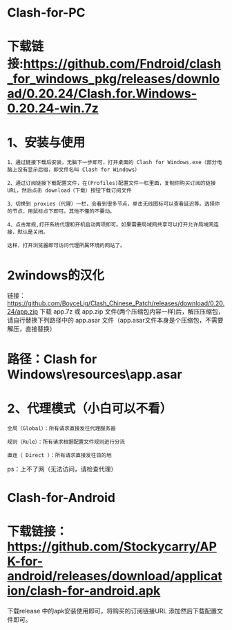 # Clash-for-PC
# 下载链接:https://github.com/Fndroid/clash_for_windows_pkg/releases/download/0.20.24/Clash.for.Windows-0.20.24-win.7z
# 1、安装与使用
	
	1、通过链接下载后安装，无脑下一步即可，打开桌面的 Clash for Windows.exe（部分电脑上没有显示后缀，即文件名叫 Clash for Windows）
	
	2、通过订阅链接下载配置文件，在(Profiles)配置文件一栏里面，复制你购买订阅的链接 URL，然后点击 download（下载）按钮下载订阅文件
	
	3、切换到 proxies（代理）一栏，会看到很多节点，单击无线图标可以查看延迟等。选择你的节点，用鼠标点下即可。其他不懂的不要动。
	
	4、点击常规,打开系统代理和开机启动两项即可。如果需要局域网共享可以打开允许局域网连接，默认是关闭。
	
	这样，打开浏览器即可访问代理所属环境的网站了。
# 2windows的汉化
链接：https://github.com/BoyceLig/Clash_Chinese_Patch/releases/download/0.20.24/app.zip
下载 app.7z 或 app.zip 文件(两个压缩包内容一样)后，解压压缩包，请自行替换下列路径中的 app.asar 文件（app.asar文件本身是个压缩包，不需要解压，直接替换）
# 路径：Clash for Windows\resources\app.asar

# 2、代理模式（小白可以不看） 

	全局（Global）：所有请求直接发往代理服务器

	规则（Rule）：所有请求根据配置文件规则进行分流

	直连（ Direct ）：所有请求直接发往目的地


ps：上不了网（无法访问，请检查代理） 

# Clash-for-Android
# 下载链接：https://github.com/Stockycarry/APK-for-android/releases/download/application/clash-for-android.apk
下载release 中的apk安装使用即可，将购买的订阅链接URL 添加然后下载配置文件即可。
